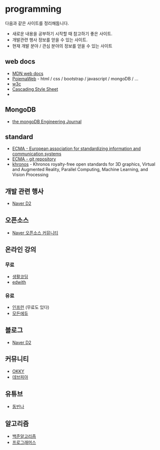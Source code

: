 # programming
다음과 같은 사이트를 정리해둡니다.
- 새로운 내용을 공부하기 시작할 때 참고하기 좋은 사이트.
- 개발관련 행사 정보를 얻을 수 있는 사이트.
- 현재 개발 분야 / 관심 분야의 정보를 얻을 수 있는 사이트

## web docs
- [MDN web docs](https://developer.mozilla.org/ko/docs/Web)
- [PoiemaWeb](https://poiemaweb.com) - html / css / bootstrap / javascript / mongoDB / ...
- [w3c](https://www.w3.org)
- [Cascading Style Sheet](https://www.w3.org/Style/CSS/)
- 
## MongoDB
- [the mongoDB Engineering Journal](https://engineering.mongodb.com)

## standard
- [ECMA - European association for standardizing information and communication systems](https://www.ecma-international.org/default.htm)
- [ECMA - git repository](https://github.com/tc39)
- [khronos](https://www.khronos.org) - Khronos royalty-free open standards for 3D graphics, Virtual and Augmented Reality, Parallel Computing, Machine Learning, and Vision Processing


## 개발 관련 행사
- [Naver D2](https://d2.naver.com/news)

## 오픈소스
- [Naver 오픈소스 커뮤니티](https://naver.github.io/)


## 온라인 강의
### 무료
- [생활코딩](https://opentutorials.org/course/1)
- [edwith](https://www.edwith.org/)

### 유료
- [인프런](https://www.inflearn.com/) (무료도 있다)
- [모든에듀](http://www.modenedu.com/)

## 블로그
- [Naver D2](https://d2.naver.com/helloworld)


## 커뮤니티
- [OKKY](https://okky.kr/)
- [데브피아](http://www.devpia.com/)

## 유튜브
- [동빈나](https://www.youtube.com/channel/UChflhu32f5EUHlY7_SetNWw)

## 알고리즘
- [백준알고리즘](https://www.acmicpc.net)
- [프로그래머스](https://programmers.co.kr)


